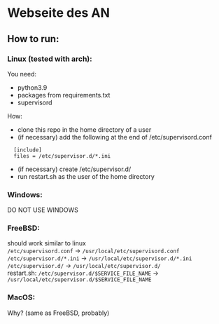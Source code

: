# Webseite des AN

## How to run:
### Linux (tested with arch):
You need:
- python3.9
- packages from requirements.txt
- supervisord

How:
- clone this repo in the home directory of a user
- (if necessary) add the following at the end of /etc/supervisord.conf
```
  [include]
  files = /etc/supervisor.d/*.ini
```
- (if necessary) create /etc/supervisor.d/
- run restart.sh as the user of the home directory

### Windows:
DO NOT USE WINDOWS

### FreeBSD:
should work similar to linux  
`/etc/supervisord.conf`   -> `/usr/local/etc/supervisord.conf`  
`/etc/supervisor.d/*.ini` -> `/usr/local/etc/supervisor.d/*.ini`  
`/etc/supervisor.d/`      -> `/usr/local/etc/supervisor.d/`  
restart.sh: `/etc/supervisor.d/$SERVICE_FILE_NAME` -> `/usr/local/etc/supervisor.d/$SERVICE_FILE_NAME`

### MacOS:
Why? (same as FreeBSD, probably)
